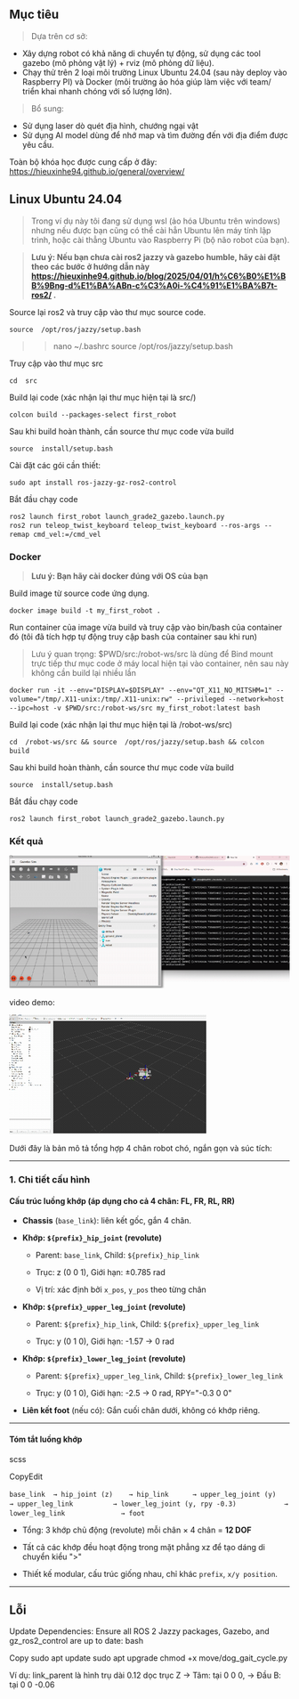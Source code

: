 ## Mục tiêu
> Dựa trên cơ sở:
- Xây dựng robot có khả năng di chuyển tự động, sử dụng các tool gazebo (mô phỏng vật lý) + rviz (mô phỏng dữ liệu).
- Chạy thử trên 2 loại môi trường Linux Ubuntu 24.04  (sau này deploy vào Raspberry PI) và Docker (môi trường ảo hóa giúp làm việc với team/ triển khai nhanh chóng với số lượng lớn).
> Bổ sung:
- Sử dụng laser dò quét địa hình, chướng ngại vật
- Sử dụng AI model dùng để nhớ map và tìm đường đến với địa điểm được yêu cầu.

Toàn bộ khóa học được cung cấp ở đây: https://hieuxinhe94.github.io/general/overview/ 

## Linux Ubuntu 24.04
> Trong ví dụ này tôi đang sử dụng wsl (ảo hóa Ubuntu trên windows) nhưng nếu được bạn cũng có thể cài hẳn Ubuntu lên máy tính lập trình, hoặc cài thẳng Ubuntu vào Raspberry Pi (bộ não robot của bạn). 

> **Lưu ý: Nếu bạn chưa cài ros2 jazzy và gazebo humble, hãy cài đặt theo các bước ở hướng dẫn này https://hieuxinhe94.github.io/blog/2025/04/01/h%C6%B0%E1%BB%9Bng-d%E1%BA%ABn-c%C3%A0i-%C4%91%E1%BA%B7t-ros2/  .** 

Source lại ros2 và truy cập vào thư mục source code. 

    source  /opt/ros/jazzy/setup.bash

>> nano ~/.bashrc
>> source  /opt/ros/jazzy/setup.bash


Truy cập vào thư mục src 

    cd  src
Build lại code (xác nhận lại thư mục hiện tại là src/)

    colcon build --packages-select first_robot
Sau khi build hoàn thành, cần source thư mục code vừa build

    source  install/setup.bash
Cài đặt các gói cần thiết:
    
    sudo apt install ros-jazzy-gz-ros2-control


Bắt đầu chạy code

    ros2 launch first_robot launch_grade2_gazebo.launch.py
    ros2 run teleop_twist_keyboard teleop_twist_keyboard --ros-args --remap cmd_vel:=/cmd_vel

### Docker

> **Lưu ý: Bạn hãy cài docker đúng với OS của bạn** 

Build image từ source code ứng dụng. 

    docker image build -t my_first_robot .
Run container của image vừa build và truy cập vào bin/bash của container đó (tôi đã tích hợp tự động truy cập bash của container sau khi run) 
> Lưu ý quan trọng: $PWD/src:/robot-ws/src là dùng để Bind mount trực tiếp thư mục code ở máy local hiện tại vào container, nên sau này không cần build lại nhiều lần

    docker run -it --env="DISPLAY=$DISPLAY" --env="QT_X11_NO_MITSHM=1" --volume="/tmp/.X11-unix:/tmp/.X11-unix:rw" --privileged --network=host --ipc=host -v $PWD/src:/robot-ws/src my_first_robot:latest bash
Build lại code (xác nhận lại thư mục hiện tại là /robot-ws/src)

    cd  /robot-ws/src && source  /opt/ros/jazzy/setup.bash && colcon  build
Sau khi build hoàn thành, cần source thư mục code vừa build

    source  install/setup.bash

Bắt đầu chạy code

    ros2 launch first_robot launch_grade2_gazebo.launch.py

### Kết quả
![Gazebo demo](https://github.com/hieuxinhe94/ros2-learning/blob/main/docs/first_robot_two_wheel_gazebo_rviz.gif?raw=true)

video demo:

![Rviz](https://github.com/hieuxinhe94/ros2-learning/blob/main/docs/simple_robot_running_2.gif?raw=true)


Dưới đây là bản mô tả tổng hợp 4 chân robot chó, ngắn gọn và súc tích:

* * *

### 1\. Chi tiết cấu hình

#### **Cấu trúc luồng khớp (áp dụng cho cả 4 chân: FL, FR, RL, RR)**

*   **Chassis** (`base_link`): liên kết gốc, gắn 4 chân.
    
*   **Khớp: `${prefix}_hip_joint` (revolute)**
    
    *   Parent: `base_link`, Child: `${prefix}_hip_link`
        
    *   Trục: z (0 0 1), Giới hạn: ±0.785 rad
        
    *   Vị trí: xác định bởi `x_pos`, `y_pos` theo từng chân
        
*   **Khớp: `${prefix}_upper_leg_joint` (revolute)**
    
    *   Parent: `${prefix}_hip_link`, Child: `${prefix}_upper_leg_link`
        
    *   Trục: y (0 1 0), Giới hạn: -1.57 → 0 rad
        
*   **Khớp: `${prefix}_lower_leg_joint` (revolute)**
    
    *   Parent: `${prefix}_upper_leg_link`, Child: `${prefix}_lower_leg_link`
        
    *   Trục: y (0 1 0), Giới hạn: -2.5 → 0 rad, RPY="-0.3 0 0"
        
*   **Liên kết foot** (nếu có): Gắn cuối chân dưới, không có khớp riêng.
    

* * *

#### **Tóm tắt luồng khớp**

scss

CopyEdit

`base_link  → hip_joint (z)    → hip_link      → upper_leg_joint (y)        → upper_leg_link          → lower_leg_joint (y, rpy -0.3)            → lower_leg_link              → foot`

*   Tổng: 3 khớp chủ động (revolute) mỗi chân × 4 chân = **12 DOF**
    
*   Tất cả các khớp đều hoạt động trong mặt phẳng xz để tạo dáng di chuyển kiểu ">"
    
*   Thiết kế modular, cấu trúc giống nhau, chỉ khác `prefix`, `x/y position`.
    

* * *

 
## Lỗi 

Update Dependencies:
Ensure all ROS 2 Jazzy packages, Gazebo, and gz_ros2_control are up to date:
bash

Copy
sudo apt update
sudo apt upgrade
chmod +x move/dog_gait_cycle.py
    <!-- need to compose all to single file  run  xacro first_robot/description/robot.urdf.xacro > robot.urdf -->
  <!-- Tâm link nằm giữa  origin là tại tâm hình học  nên Đầu A nằm ở  +L/2 theo trục Z Đầu B nằm ở  -L/2 theo trục Z -->
  Ví dụ: link_parent là hình trụ dài 0.12 dọc trục Z
→ Tâm: tại 0 0 0,
→ Đầu B: tại 0 0 -0.06
